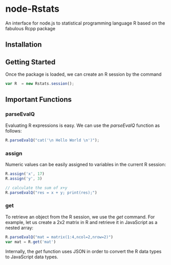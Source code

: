 node-Rstats
===========

An interface for node.js to statistical programming language R based on the fabulous Rcpp package

## Installation

## Getting Started

Once the package is loaded, we can create an R session by the command 

```javascript
var R  = new Rstats.session(); 
```
## Important Functions

### parseEvalQ

Evaluating R expressions is easy. We can use the *parseEvalQ* function as follows:

```javascript
R.parseEvalQ("cat('\n Hello World \n')");
```

### assign

Numeric values can be easily assigned to variables in the current R session:

```javascript
R.assign('x', 17)
R.assign('y', 3)

// calculate the sum of x+y
R.parseEvalQ("res = x + y; print(res);")
```

### get

To retrieve an object from the R session, we use the *get* command. For example, let us create a 2x2 matrix in R and retrieve it in JavaScript as a nested array:

```javascript
R.parseEvalQ("mat = matrix(1:4,ncol=2,nrow=2)")
var mat = R.get('mat')
```

Internally, the *get* function uses JSON in order to convert the R data types to JavaScript data types.
